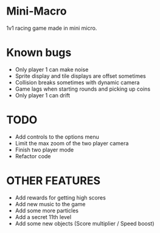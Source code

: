 # Mini-Macro

1v1 racing game made in mini micro.

# Known bugs

- Only player 1 can make noise
- Sprite display and tile displays are offset sometimes
- Collision breaks sometimes with dynamic camera
- Game lags when starting rounds and picking up coins
- Only player 1 can drift

# TODO

- Add controls to the options menu
- Limit the max zoom of the two player camera
- Finish two player mode
- Refactor code

# OTHER FEATURES

- Add rewards for getting high scores
- Add new music to the game
- Add some more particles
- Add a secret 11th level
- Add some new objects (Score multiplier / Speed boost)
  
